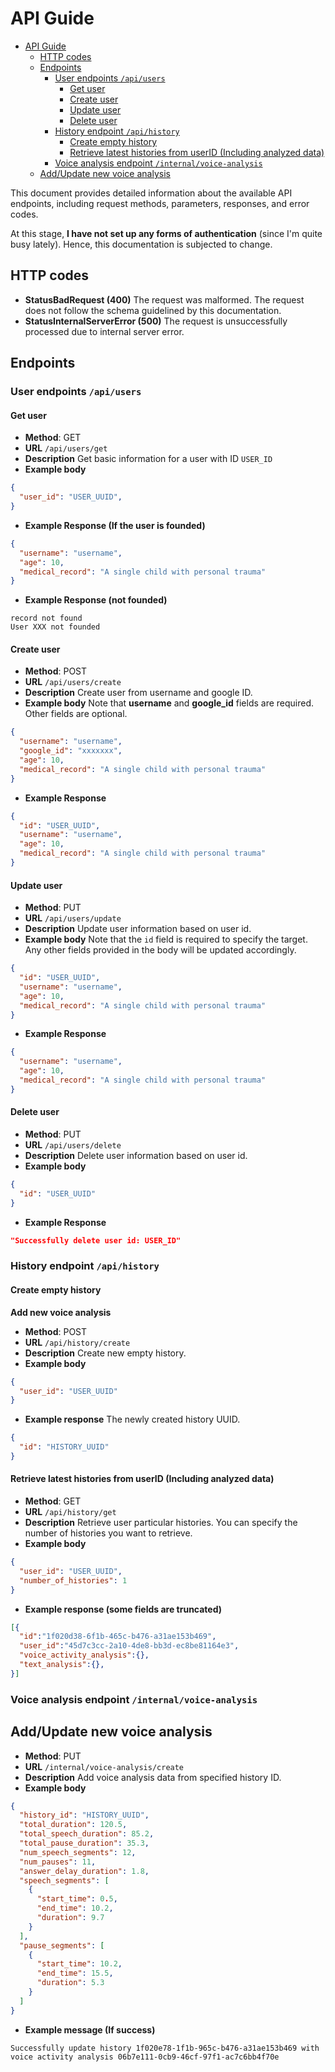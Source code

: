 # API Guide

- [API Guide](#api-guide)
  - [HTTP codes](#http-codes)
  - [Endpoints](#endpoints)
    - [User endpoints `/api/users`](#user-endpoints-apiusers)
      - [Get user](#get-user)
      - [Create user](#create-user)
      - [Update user](#update-user)
      - [Delete user](#delete-user)
    - [History endpoint `/api/history`](#history-endpoint-apihistory)
      - [Create empty history](#create-empty-history)
      - [Retrieve latest histories from userID (Including analyzed data)](#retrieve-latest-histories-from-userid-including-analyzed-data)
    - [Voice analysis endpoint `/internal/voice-analysis`](#voice-analysis-endpoint-internalvoice-analysis)
  - [Add/Update new voice analysis](#addupdate-new-voice-analysis)

This document provides detailed information about the available API endpoints, including request methods, parameters, responses, and error codes.

At this stage, **I have not set up any forms of authentication** (since I'm quite busy lately). Hence, this documentation is subjected to change.
## HTTP codes
* **StatusBadRequest (400)** The request was malformed. The request does not follow the schema guidelined by this documentation.
* **StatusInternalServerError (500)** The request is unsuccessfully processed due to internal server error.
## Endpoints

### User endpoints `/api/users`
#### Get user
* **Method**: GET
* **URL** `/api/users/get` 
* **Description** Get basic information for a user with ID `USER_ID`
* **Example body**
```json
{
  "user_id": "USER_UUID",
}
```
* **Example Response (If the user is founded)** 
```json
{
  "username": "username",
  "age": 10,
  "medical_record": "A single child with personal trauma"
}
```
* **Example Response (not founded)** 
```
record not found
User XXX not founded
```
#### Create user
* **Method**: POST
* **URL** `/api/users/create` 
* **Description** Create user from username and google ID.
* **Example body** Note that **username** and **google_id** fields are required. Other fields are optional.
```json
{
  "username": "username",
  "google_id": "xxxxxxx",
  "age": 10,
  "medical_record": "A single child with personal trauma"
}
```
* **Example Response** 
```json
{
  "id": "USER_UUID",
  "username": "username",
  "age": 10,
  "medical_record": "A single child with personal trauma"
}
```
#### Update user
* **Method**: PUT
* **URL** `/api/users/update` 
* **Description** Update user information based on user id.
* **Example body** Note that the `id` field is required to specify the target. Any other fields provided in the body will be updated accordingly.
```json
{
  "id": "USER_UUID",
  "username": "username",
  "age": 10,
  "medical_record": "A single child with personal trauma"
}
```
* **Example Response** 
```json
{
  "username": "username",
  "age": 10,
  "medical_record": "A single child with personal trauma"
}
```
#### Delete user
* **Method**: PUT
* **URL** `/api/users/delete` 
* **Description** Delete user information based on user id.
* **Example body** 
```json
{
  "id": "USER_UUID"
}
```
* **Example Response** 
```json
"Successfully delete user id: USER_ID"
```
### History endpoint `/api/history`
#### Create empty history
**Add new voice analysis**
* **Method**: POST
* **URL** `/api/history/create`
* **Description** Create new empty history.
*  **Example body** 
```json
{
  "user_id": "USER_UUID"
}
```
*  **Example response** The newly created history UUID.
```json
{
  "id": "HISTORY_UUID"
}
```
#### Retrieve latest histories from userID (Including analyzed data)
* **Method**: GET
* **URL** `/api/history/get`
* **Description** Retrieve user particular histories. You can specify the number of histories you want to retrieve.
* **Example body**
```json
{
  "user_id": "USER_UUID",
  "number_of_histories": 1  
}
```
* **Example response (some fields are truncated)**
```json
[{
  "id":"1f020d38-6f1b-465c-b476-a31ae153b469",
  "user_id":"45d7c3cc-2a10-4de8-bb3d-ec8be81164e3",
  "voice_activity_analysis":{},
  "text_analysis":{},
}]
```
### Voice analysis endpoint `/internal/voice-analysis`
## Add/Update new voice analysis
* **Method**: PUT
* **URL** `/internal/voice-analysis/create`
* **Description** Add voice analysis data from specified history ID.
*  **Example body** 
```JSON
{
  "history_id": "HISTORY_UUID", 
  "total_duration": 120.5,
  "total_speech_duration": 85.2,
  "total_pause_duration": 35.3,
  "num_speech_segments": 12,
  "num_pauses": 11,
  "answer_delay_duration": 1.8,
  "speech_segments": [
    {
      "start_time": 0.5,
      "end_time": 10.2,
      "duration": 9.7
    }
  ],
  "pause_segments": [
    {
      "start_time": 10.2,
      "end_time": 15.5,
      "duration": 5.3
    }
  ]
}
```
* **Example message (If success)**
```
Successfully update history 1f020e78-1f1b-965c-b476-a31ae153b469 with voice activity analysis 06b7e111-0cb9-46cf-97f1-ac7c6bb4f70e
```